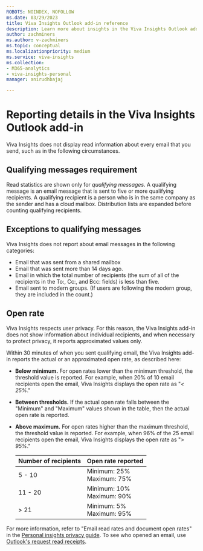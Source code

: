 ```yaml
---
ROBOTS: NOINDEX, NOFOLLOW
ms.date: 03/29/2023
title: Viva Insights Outlook add-in reference
description: Learn more about insights in the Viva Insights Outlook add-in
author: zachminers
ms.author: v-zachminers
ms.topic: conceptual
ms.localizationpriority: medium 
ms.service: viva-insights
ms.collection: 
- M365-analytics
- viva-insights-personal
manager: anirudhbajaj

---
```


# Reporting details in the Viva Insights Outlook add-in


Viva Insights does not display read information about every email that you send, such as in the following circumstances.

## Qualifying messages requirement

Read statistics are shown only for _qualifying messages_. A qualifying message is an email message that is sent to five or more qualifying recipients. A qualifying recipient is a person who is in the same company as the sender and has a cloud mailbox. Distribution lists are expanded before counting qualifying recipients.

## Exceptions to qualifying messages

Viva Insights does not report about email messages in the following categories:

* Email that was sent from a shared mailbox
* Email that was sent more than 14 days ago.
* Email in which the total number of recipients (the sum of all of the recipients in the To:, Cc:, and Bcc: fields) is less than five.
* Email sent to modern groups. (If users are following the modern group, they are included in the count.)

## Open rate

Viva Insights respects user privacy. For this reason, the Viva Insights add-in does not show information about individual recipients, and when necessary to protect privacy, it reports approximated values only.

Within 30 minutes of when you sent qualifying email, the Viva Insights add-in  reports the actual or an approximated open rate, as described here:

* **Below minimum.** For open rates lower than the minimum threshold, the threshold value is reported. For example, when 20% of 10 email recipients open the email, Viva Insights displays the open rate as "_&lt; 25%_."
* **Between thresholds.** If the actual open rate falls between the "Minimum" and "Maximum" values shown in the table, then the actual open rate is reported.
* **Above maximum.** For open rates higher than the maximum threshold, the threshold value is reported. For example, when 96% of the 25 email recipients open the email, Viva Insights displays the open rate as "_&gt; 95%_."

   | Number of recipients | Open rate reported |
   | ------- | ------ |
   | 5 - 10  | Minimum: 25% <br>Maximum: 75% |
   | 11 - 20 | Minimum: 10% <br>Maximum: 90% |
   | &gt; 21 | Minimum: 5%  <br>Maximum: 95% |

 For more information, refer to "Email read rates and document open rates" in the [Personal insights privacy guide](https://support.microsoft.com/topic/8f2c038c-f80c-4512-bf4c-90a0423377f2). To see who opened an email, use [Outlook's request read receipts](https://support.office.com/article/add-and-request-read-receipts-and-delivery-notifications-a34bf70a-4c2c-4461-b2a1-12e4a7a92141).
